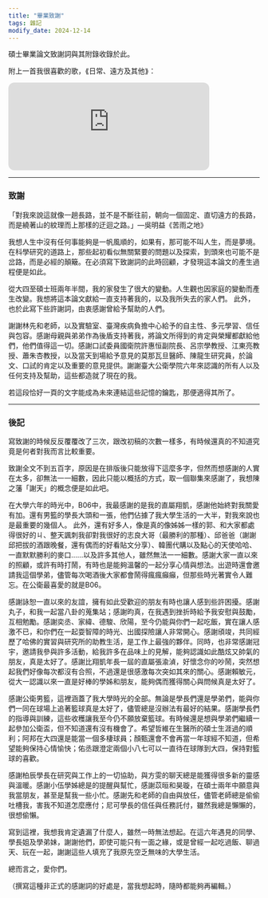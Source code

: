 ```yaml
---
title: "畢業致謝"
tags: 雜記
modify_date: 2024-12-14
---
```


碩士畢業論文致謝詞與其附錄收錄於此。

<!--more-->

附上一首我很喜歡的歌，⟪日常、遠方及其他⟫：
<iframe style="border-radius:12px" src="https://open.spotify.com/embed/track/16RqSiRn7nj76pkbaucCRt?utm_source=generator" width="80%" height="176" frameBorder="0" allowfullscreen="" allow="autoplay; clipboard-write; encrypted-media; fullscreen; picture-in-picture" loading="lazy"></iframe>

---
### 致謝

「對我來說這就像一趟長路，並不是不斷往前，朝向一個固定、直切遠方的長路，而是繞著山的紋理而上那樣的迂迴之路。」—吳明益《苦雨之地》

我想人生中沒有任何事能夠是一帆風順的，如果有，那可能不叫人生，而是夢境。在科學研究的道路上，那些起初看似無關緊要的問題以及探索，到頭來也可能不是岔路，而是必經的顛簸。在必須寫下致謝詞的此時回顧，才發現這本論文的產生過程便是如此。

從大四至碩士班兩年半間，我的家發生了很大的變動。人生觀也因家庭的變動而產生改變。我想將這本論文獻給一直支持著我的，以及我所失去的家人們。 此外，也於此寫下些許謝詞，由衷感謝曾給予幫助的人們。

謝謝林先和老師，以及實驗室、臺灣疾病負擔中心給予的自主性、多元學習、信任與包容。感謝母親與弟弟作為後盾支持著我，將論文所得到的肯定與榮耀都獻給他們，他們值得這一切。感謝口試委員國衛院許惠恒副院長、呂宗學教授、江東亮教授、蕭朱杏教授，以及當天到場給予意見的莫那瓦旦醫師、陳龍生研究員，於論文、口試的肯定以及重要的意見提供。謝謝臺大公衛學院六年來認識的所有人以及任何支持及幫助，這些都造就了現在的我。

若這段恰好一頁的文字能成為未來連結這些記憶的鑰匙，那便適得其所了。

---

### 後記

寫致謝的時候反反覆覆改了三次，跟改初稿的次數一樣多，有時候還真的不知道究竟是何者對我而言比較重要。

致謝全文不到五百字，原因是在排版後只能放得下這麼多字，但然而想感謝的人實在太多，卻無法一一細數，因此只能以概括的方式，取一個聯集來感謝了，我想陳之藩「謝天」的概念便是如此吧。

在大學六年的時光中，B06中，我最感謝的是我的直屬翔凱，感謝他始終對我關愛有加。還有男籃的學長大頭和一張，他們佔據了我大學生活的一大半，對我來說也是最重要的幾個人。
此外，還有好多人，像是真的像姊姊一樣的郭、和大家都處得很好的ㄐ、整天諷刺我卻對我很好的志良大哥（最勝利的那種）、邱爸爸（謝謝邱把拔的酒跟晚餐，還有偶而的好看貼文分享）、韓團代購以及點心的天使哈哈、一直默默勝利的麥口……以及許多其他人，雖然無法一一細數。感謝大家一直以來的照顧，或許有時打鬧，有時也是能夠溫馨的一起分享心情與想法。出遊時還會邀請我這個學弟，儘管每次喝酒後大家都會鬧得瘋瘋癲癲，但那些時光著實令人難忘。在公衛最喜愛的就是B06。

感謝詠恕一直以來的友誼，擁有如此受歡迎的朋友有時也讓人感到些許困擾。感謝丸子，和我一起當八卦的蒐集站；感謝昀真，在我遇到挫折時給予我安慰與鼓勵，互相勉勵。感謝奕丞、家緯、德駿、欣陽，至今仍能與你們一起吃飯，實在讓人感激不已，和你們在一起耍智障的時光、出國探險讓人非常開心。感謝頎竣，共同經歷了哈佛的實習與研究所的助教生活，是工作上最強的夥伴。同時，也非常感謝冠宇，邀請我參與許多活動，給我許多在品味上的見解，能夠認識如此酷炫又帥氣的朋友，真是太好了。感謝比翔凱年長一屆的直屬張渝湞，好懷念你的吵鬧，突然想起我們好像每次都沒有合照，不過還是很感激每次突如其來的關心。感謝賴敏元，從大一認識以來一直是好棒的學姊和朋友，能夠偶而獲得關心與問候真是太好了。

感謝公衛男籃，這裡涵蓋了我大學時光的全部。無論是學長們還是學弟們，能與你們一同在球場上追著籃球真是太好了，儘管總是沒辦法有最好的結果。感謝學長們的指導與訓練，這些收穫讓我至今仍不願放棄籃球。有時候還是想與學弟們繼續一起參加公衛盃，但不知道還有沒有機會了。希望哲維在生醫所的碩士生涯過的順利；阿邦在大四還是能當一個多棲球員；顏甄還會不會再當一年球經不知道，但希望能夠保持心情愉快；佑丞跟澄定兩個小八七可以一直待在球隊到大四，保持對籃球的喜歡。

感謝柏辰學長在研究與工作上的一切協助，與方雯的聊天總是能獲得很多新的靈感與溫暖。感謝小伍學姊總是的提醒與幫忙，感謝苡晅和昊璇，在碩士兩年中願意與我當朋友，甚至是幫我一些小忙。感謝先和老師的自由與放任，儘管老師總是偷偷吐槽我，害我不知道怎麼應付；尼可學長的信任與任務託付，雖然我總是懶懶的，很想偷懶。

寫到這裡，我想我肯定遺漏了什麼人，雖然一時無法想起。在這六年遇見的同學、學長姐及學弟妹，謝謝他們，即使可能只有一面之緣，或是曾經一起吃過飯、聊過天、玩在一起，謝謝這些人填充了我原先空乏無味的大學生活。

總而言之，愛你們。

（撰寫這種非正式的感謝詞的好處是，當我想起時，隨時都能夠再編輯。）